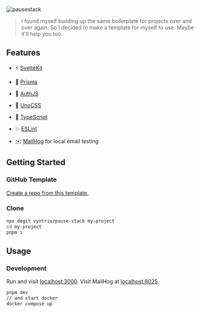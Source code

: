 ![pausestack](https://github.com/user-attachments/assets/73730a12-4f31-496a-ba0c-87beea4f40a9)

> I found myself building up the same boilerplate for projects over and over again. So I decided to make a template for myself to use. Maybe it'll help you too.

## Features

- ⚡ [SvelteKit](https://kit.svelte.dev/)
- 💾 [Prisma](https://prisma.io/)
- 👤 [AuthJS](https://authjs.dev/)
- 🎨 [UnoCSS](https://uno.antfu.me/)
- 🦾 [TypeScript](https://www.typescriptlang.org/)
- ✨ [ESLint](https://github.com/antfu/eslint-config)


- ✉️ [MailHog](https://github.com/mailhog/MailHog) for local email testing

## Getting Started

### GitHub Template

[Create a repo from this template.](https://github.com/vyntrix/pause-stack/generate)

### Clone

```bash
npx degit vyntrix/pause-stack my-project
cd my-project
pnpm i
```

## Usage

### Development

Run and visit [localhost:3000](http://localhost:3000).
Visit MailHog at [localhost:8025](http://localhost:8025).

```bash
pnpm dev
// and start docker
docker compose up
```
